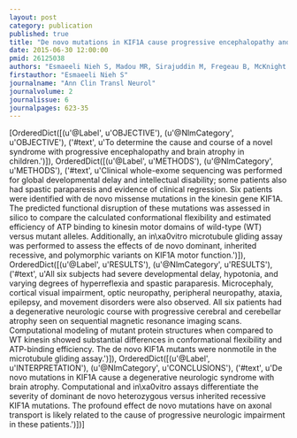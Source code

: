 ```yaml
---
layout: post
category: publication
published: true
title: "De novo mutations in KIF1A cause progressive encephalopathy and brain atrophy."
date: 2015-06-30 12:00:00
pmid: 26125038
authors: "Esmaeeli Nieh S, Madou MR, Sirajuddin M, Fregeau B, McKnight D, Lexa K, Strober J, Spaeth C, Hallinan BE, Smaoui N, Pappas JG, Burrow TA, McDonald MT, Latibashvili M, Leshinsky-Silver E, Lev D, Blumkin L, Vale RD, Barkovich AJ, Sherr EH"
firstauthor: "Esmaeeli Nieh S"
journalname: "Ann Clin Transl Neurol"
journalvolume: 2
journalissue: 6
journalpages: 623-35
---
```


[OrderedDict([(u'@Label', u'OBJECTIVE'), (u'@NlmCategory', u'OBJECTIVE'), ('#text', u'To determine the cause and course of a novel syndrome with progressive encephalopathy and brain atrophy in children.')]), OrderedDict([(u'@Label', u'METHODS'), (u'@NlmCategory', u'METHODS'), ('#text', u'Clinical whole-exome sequencing was performed for global developmental delay and intellectual disability; some patients also had spastic paraparesis and evidence of clinical regression. Six patients were identified with de novo missense mutations in the kinesin gene KIF1A. The predicted functional disruption of these mutations was assessed in silico to compare the calculated conformational flexibility and estimated efficiency of ATP binding to kinesin motor domains of wild-type (WT) versus mutant alleles. Additionally, an in\xa0vitro microtubule gliding assay was performed to assess the effects of de novo dominant, inherited recessive, and polymorphic variants on KIF1A motor function.')]), OrderedDict([(u'@Label', u'RESULTS'), (u'@NlmCategory', u'RESULTS'), ('#text', u'All six subjects had severe developmental delay, hypotonia, and varying degrees of hyperreflexia and spastic paraparesis. Microcephaly, cortical visual impairment, optic neuropathy, peripheral neuropathy, ataxia, epilepsy, and movement disorders were also observed. All six patients had a degenerative neurologic course with progressive cerebral and cerebellar atrophy seen on sequential magnetic resonance imaging scans. Computational modeling of mutant protein structures when compared to WT kinesin showed substantial differences in conformational flexibility and ATP-binding efficiency. The de novo KIF1A mutants were nonmotile in the microtubule gliding assay.')]), OrderedDict([(u'@Label', u'INTERPRETATION'), (u'@NlmCategory', u'CONCLUSIONS'), ('#text', u'De novo mutations in KIF1A cause a degenerative neurologic syndrome with brain atrophy. Computational and in\xa0vitro assays differentiate the severity of dominant de novo heterozygous versus inherited recessive KIF1A mutations. The profound effect de novo mutations have on axonal transport is likely related to the cause of progressive neurologic impairment in these patients.')])]

